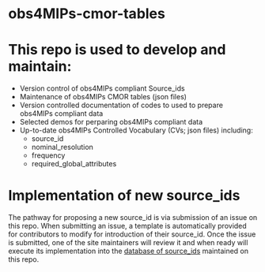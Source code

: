 # obs4MIPs-cmor-tables

# This repo is used to develop and maintain:

- Version control of obs4MIPs compliant Source_ids
- Maintenance of obs4MIPs CMOR tables (json files)
- Version controlled documentation of codes to used to prepare obs4MIPs compliant data
- Selected demos for perparing obs4MIPs compliant data
- Up-to-date obs4MIPs Controlled Vocabulary (CVs; json files) including: 
    - source_id
    - nominal_resolution
    - frequency
    - required_global_attributes 

# Implementation of new source_ids 

The pathway for proposing a new source_id is via submission of an issue on this repo. When submitting an issue, a template is automatically provided for contributors to modify for introduction of their source_id.  Once the issue is submitted, one of the site maintainers will review it and when ready will execute its implementation into the [database of source_ids](https://github.com/PCMDI/obs4MIPs-cmor-tables/blob/master/obs4MIPs_source_id.json) maintained on this repo.  
